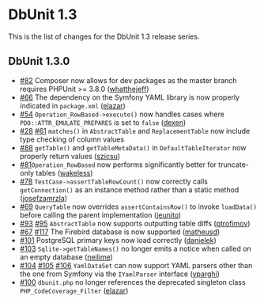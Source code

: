 DbUnit 1.3
==========

This is the list of changes for the DbUnit 1.3 release series.

DbUnit 1.3.0
-------------

* [#82](https://github.com/sebastianbergmann/dbunit/issues/82) Composer now allows for dev packages as the master branch requires PHPUnit >= 3.8.0 ([whatthejeff](https://github.com/whatthejeff))
* [#66](https://github.com/sebastianbergmann/dbunit/pull/66) The dependency on the Symfony YAML library is now properly indicated in `package.xml` ([elazar](https://github.com/elazar))
* [#54](https://github.com/sebastianbergmann/dbunit/pull/54) `Operation_RowBased->execute()` now handles cases where `PDO::ATTR_EMULATE_PREPARES` is set to `false` ([dexen](https://github.com/dexen))
* [#28](https://github.com/sebastianbergmann/dbunit/issues/28) [#61](https://github.com/sebastianbergmann/dbunit/issues/61) `matches()` in `AbstractTable` and `ReplacementTable` now include type checking of column values
* [#88](https://github.com/sebastianbergmann/dbunit/pull/88) `getTable()` and `getTableMetaData()` in `DefaultTableIterator` now properly return values ([szicsu](https://github.com/szicsu))
* [#81](https://github.com/sebastianbergmann/dbunit/pull/81)`Operation_RowBased` now performs significantly better for truncate-only tables ([wakeless](https://github.com/wakeless))
* [#78](https://github.com/sebastianbergmann/dbunit/pull/78) `TestCase->assertTableRowCount()` now correctly calls `getConnection()` as an instance method rather than a static method ([josefzamrzla](https://github.com/josefzamrzla))
* [#69](https://github.com/sebastianbergmann/dbunit/pull/69) `QueryTable` now overrides `assertContainsRow()` to invoke `loadData()` before calling the parent implementation ([jeunito](https://github.com/jeunito))
* [#93](https://github.com/sebastianbergmann/dbunit/pull/93) [#95](https://github.com/sebastianbergmann/dbunit/pull/95) `AbstractTable` now supports outputting table diffs ([ptrofimov](https://github.com/ptrofimov))
* [#67](https://github.com/sebastianbergmann/dbunit/pull/67) [#117](https://github.com/sebastianbergmann/dbunit/pull/117) The Firebird database is now supported ([matheusd](https://github.com/matheusd))
* [#101](https://github.com/sebastianbergmann/dbunit/pull/101) PostgreSQL primary keys now load correctly ([danielek](https://github.com/danielek))
* [#103](https://github.com/sebastianbergmann/dbunit/pull/103) `Sqlite->getTableNames()` no longer emits a notice when called on an empty database ([neilime](https://github.com/neilime))
* [#104](https://github.com/sebastianbergmann/dbunit/pull/104) [#105](https://github.com/sebastianbergmann/dbunit/pull/105) [#106](https://github.com/sebastianbergmann/dbunit/pull/106) `YamlDataSet` can now support YAML parsers other than the one from Symfony via the `IYamlParser` interface ([yparghi](https://github.com/yparghi))
* [#100](https://github.com/sebastianbergmann/dbunit/pull/100) `dbunit.php` no longer references the deprecated singleton class `PHP_CodeCoverage_Filter` ([elazar](https://github.com/elazar))

